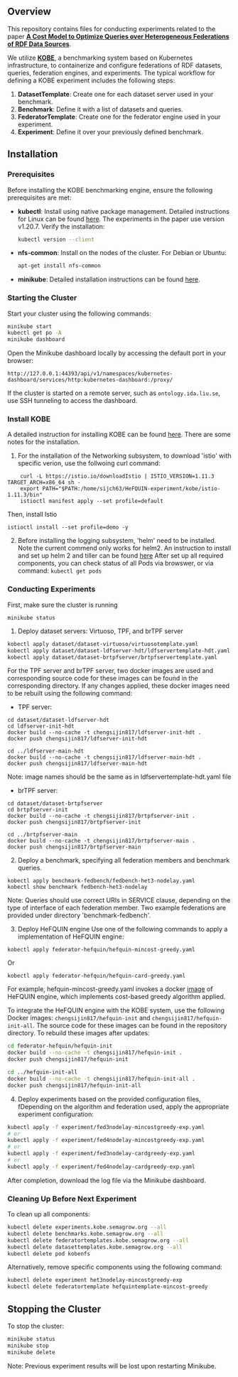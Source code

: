 ## Overview
This repository contains files for conducting experiments related to the paper [**A Cost Model to Optimize Queries over Heterogeneous Federations of RDF Data Sources**](https://dmkg-workshop.github.io/papers/paper7042.pdf).

We utilize [**KOBE**](https://github.com/semagrow/kobe/), a benchmarking system based on Kubernetes infrastructure, to containerize and configure federations of RDF datasets, queries, federation engines, and experiments. The typical workflow for defining a KOBE experiment includes the following steps:
1. **DatasetTemplate**: Create one for each dataset server used in your benchmark.
2. **Benchmark**: Define it with a list of datasets and queries.
3. **FederatorTemplate**: Create one for the federator engine used in your experiment.
4. **Experiment**: Define it over your previously defined benchmark.

## Installation

### Prerequisites
Before installing the KOBE benchmarking engine, ensure the following prerequisites are met:

- **kubectl**: Install using native package management. Detailed instructions for Linux can be found [here](https://kubernetes.io/docs/tasks/tools/install-kubectl-linux/#install-using-native-package-management). The experiments in the paper use version v1.20.7. Verify the installation:
  ```bash
  kubectl version --client
  ```
- **nfs-common**: Install on the nodes of the cluster. For Debian or Ubuntu:
  ```bash
  apt-get install nfs-common
  ```
- **minikube**: Detailed installation instructions can be found [here](https://minikube.sigs.k8s.io/docs/start/?arch=%2Fmacos%2Fx86-64%2Fstable%2Fbinary+download).

### Starting the Cluster
Start your cluster using the following commands:
```bash
minikube start
kubectl get po -A
minikube dashboard
```
Open the Minikube dashboard locally by accessing the default port in your browser:
```
http://127.0.0.1:44393/api/v1/namespaces/kubernetes-dashboard/services/http:kubernetes-dashboard:/proxy/
```

If the cluster is started on a remote server, such as `ontology.ida.liu.se`, use SSH tunneling to access the dashboard.

### Install KOBE
A detailed instruction for installing KOBE can be found [here](https://semagrow.github.io/kobe/getting_started/install/). There are some notes for the installation.
1. For the installation of the Networking subsystem, to download 'istio' with specific verion, use the follwoing curl command:
```
    curl -L https://istio.io/downloadIstio | ISTIO_VERSION=1.11.3 TARGET_ARCH=x86_64 sh -
    export PATH="$PATH:/home/sijch63/HeFQUIN-experiment/kobe/istio-1.11.3/bin"
    istioctl manifest apply --set profile=default
```
Then, install Istio
```
istioctl install --set profile=demo -y
```
2. Before installing the logging subsystem, 'helm' need to be installed. Note the current commend only works for helm2.
An instruction to install and set up helm 2 and tiller can be found [here](https://v2.helm.sh/docs/install/)
After set up all required components, you can check status of all Pods via browswer, or via command:
```kubectl get pods```

### Conducting Experiments
First, make sure the cluster is running
```
minikube status
```
1. Deploy dataset servers: Virtuoso, TPF, and brTPF server
```bash
kobectl apply dataset/dataset-virtuoso/virtuosotemplate.yaml
kobectl apply dataset/dataset-ldfserver-hdt/ldfservertemplate-hdt.yaml
kobectl apply dataset/dataset-brtpfserver/brtpfservertemplate.yaml
```
For the TPF server and brTPF server, two docker images are used and corresponding source code for these images can be found in the corresponding directory. If any changes applied, these docker images need to be rebuilt using the following command:
- TPF server:
```
cd dataset/dataset-ldfserver-hdt
cd ldfserver-init-hdt
docker build --no-cache -t chengsijin817/ldfserver-init-hdt .
docker push chengsijin817/ldfserver-init-hdt
    
cd ../ldfserver-main-hdt
docker build --no-cache -t chengsijin817/ldfserver-main-hdt .
docker push chengsijin817/ldfserver-main-hdt
```
Note: image names should be the same as in ldfservertemplate-hdt.yaml file

- brTPF server:
```
cd dataset/dataset-brtpfserver
cd brtpfserver-init
docker build --no-cache -t chengsijin817/brtpfserver-init .
docker push chengsijin817/brtpfserver-init
    
cd ../brtpfserver-main
docker build --no-cache -t chengsijin817/brtpfserver-main .
docker push chengsijin817/brtpfserver-main
```
2. Deploy a benchmark, specifying all federation members and benchmark queries.
```
kobectl apply benchmark-fedbench/fedbench-het3-nodelay.yaml
kobectl show benchmark fedbench-het3-nodelay
```
Note: Queries should use correct URIs in SERVICE clause, depending on the type of interface of each federation member.
Two example federations are provided under directory 'benchmark-fedbench'.

3. Deploy HeFQUIN engine
Use one of the following commands to apply a implementation of HeFQUIN engine:
```
kobectl apply federator-hefquin/hefquin-mincost-greedy.yaml 
```
Or
```
kobectl apply federator-hefquin/hefquin-card-greedy.yaml 
```
For example, hefquin-mincost-greedy.yaml invokes a docker [image]((https://hub.docker.com/r/chengsijin817/hefquin-mincost-greedy)) of HeFQUIN engine, which implements cost-based greedy algorithm applied.

To integrate the HeFQUIN engine with the KOBE system, use the following Docker images: `chengsijin817/hefquin-init` and `chengsijin817/hefquin-init-all`. The source code for these images can be found in the repository directory. To rebuild these images after updates:
```bash
cd federator-hefquin/hefquin-init
docker build --no-cache -t chengsijin817/hefquin-init .
docker push chengsijin817/hefquin-init

cd ../hefquin-init-all
docker build --no-cache -t chengsijin817/hefquin-init-all .
docker push chengsijin817/hefquin-init-all
```
4. Deploy experiments based on the provided configuration files, fDepending on the algorithm and federation used, apply the appropriate experiment configuration:
```bash
kubectl apply -f experiment/fed3nodelay-mincostgreedy-exp.yaml
# or
kubectl apply -f experiment/fed4nodelay-mincostgreedy-exp.yaml
# or
kubectl apply -f experiment/fed3nodelay-cardgreedy-exp.yaml
# or
kubectl apply -f experiment/fed4nodelay-cardgreedy-exp.yaml
```

After completion, download the log file via the Minikube dashboard.

### Cleaning Up Before Next Experiment
To clean up all components:
```bash
kubectl delete experiments.kobe.semagrow.org --all
kubectl delete benchmarks.kobe.semagrow.org --all
kubectl delete federatortemplates.kobe.semagrow.org --all
kubectl delete datasettemplates.kobe.semagrow.org --all
kubectl delete pod kobenfs
```
Alternatively, remove specific components using the following command:
```bash
kubectl delete experiment het3nodelay-mincostgreedy-exp
kubectl delete federatortemplate hefquintemplate-mincost-greedy
```

## Stopping the Cluster
To stop the cluster:
```bash
minikube status
minikube stop
minikube delete
```
Note: Previous experiment results will be lost upon restarting Minikube.
